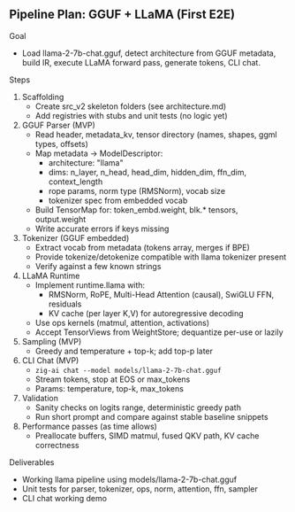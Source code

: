 ## Pipeline Plan: GGUF + LLaMA (First E2E)

Goal
- Load llama-2-7b-chat.gguf, detect architecture from GGUF metadata, build IR, execute LLaMA forward pass, generate tokens, CLI chat.

Steps
1) Scaffolding
   - Create src_v2 skeleton folders (see architecture.md)
   - Add registries with stubs and unit tests (no logic yet)
2) GGUF Parser (MVP)
   - Read header, metadata_kv, tensor directory (names, shapes, ggml types, offsets)
   - Map metadata → ModelDescriptor:
     - architecture: "llama"
     - dims: n_layer, n_head, head_dim, hidden_dim, ffn_dim, context_length
     - rope params, norm type (RMSNorm), vocab size
     - tokenizer spec from embedded vocab
   - Build TensorMap for: token_embd.weight, blk.* tensors, output.weight
   - Write accurate errors if keys missing
3) Tokenizer (GGUF embedded)
   - Extract vocab from metadata (tokens array, merges if BPE)
   - Provide tokenize/detokenize compatible with llama tokenizer present
   - Verify against a few known strings
4) LLaMA Runtime
   - Implement runtime.llama with:
     - RMSNorm, RoPE, Multi-Head Attention (causal), SwiGLU FFN, residuals
     - KV cache (per layer K,V) for autoregressive decoding
   - Use ops kernels (matmul, attention, activations)
   - Accept TensorViews from WeightStore; dequantize per-use or lazily
5) Sampling (MVP)
   - Greedy and temperature + top-k; add top-p later
6) CLI Chat (MVP)
   - `zig-ai chat --model models/llama-2-7b-chat.gguf`
   - Stream tokens, stop at EOS or max_tokens
   - Params: temperature, top-k, max_tokens
7) Validation
   - Sanity checks on logits range, deterministic greedy path
   - Run short prompt and compare against stable baseline snippets
8) Performance passes (as time allows)
   - Preallocate buffers, SIMD matmul, fused QKV path, KV cache correctness

Deliverables
- Working llama pipeline using models/llama-2-7b-chat.gguf
- Unit tests for parser, tokenizer, ops, norm, attention, ffn, sampler
- CLI chat working demo

